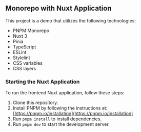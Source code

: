 ## Monorepo with Nuxt Application

This project is a demo that utilizes the following technologies:

- PNPM Monorepo
- Nuxt 3
- Pinia
- TypeScript
- ESLint
- Stylelint
- CSS variables
- CSS layers

### Starting the Nuxt Application

To run the frontend Nuxt application, follow these steps:

1. Clone this repository.
2. Install PNPM by following the instructions at:
   [https://pnpm.io/installation](https://pnpm.io/installation)
3. Run `pnpm install` to install dependencies.
4. Run `pnpm dev` to start the development server.
